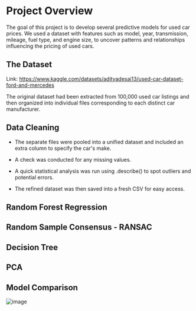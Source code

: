 # Project Overview

The goal of this project is to develop several predictive models for used car prices. We used a dataset with features such as model, year, transmission, mileage, fuel type, and engine size, to uncover patterns and relationships influencing the pricing of used cars.

## The Dataset 

Link: https://www.kaggle.com/datasets/adityadesai13/used-car-dataset-ford-and-mercedes 

The original dataset had been extracted from 100,000 used car listings and then organized into individual files corresponding to each distinct car manufacturer. 

## Data Cleaning

* The separate files were pooled into a unified dataset and included an extra column to specify the car's make. 

* A check was conducted for any missing values. 

* A quick statistical analysis was run using .describe() to spot outliers and potential errors. 

* The refined dataset was then saved into a fresh CSV for easy access.

## Random Forest Regression

## Random Sample Consensus - RANSAC 

## Decision Tree

## PCA

## Model Comparison 

![image](https://github.com/DarrylHewitt/Project_4/assets/136898379/5df0f0fa-ad80-408a-a0b3-1258fdcb0490)

